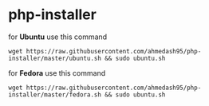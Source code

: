 # php-installer

for **Ubuntu** use this command

```
wget https://raw.githubusercontent.com/ahmedash95/php-installer/master/ubuntu.sh && sudo ubuntu.sh
```

for **Fedora** use this command
```
wget https://raw.githubusercontent.com/ahmedash95/php-installer/master/fedora.sh && sudo ubuntu.sh
```
